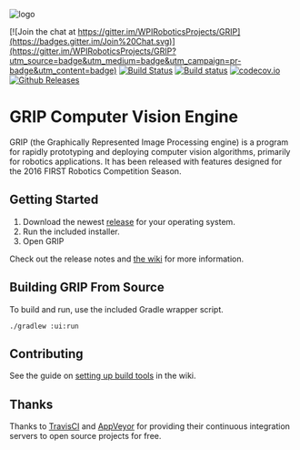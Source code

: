 ![logo](https://cloud.githubusercontent.com/assets/3964980/11156885/6fa1967a-8a1c-11e5-8c78-e552ffba31c0.png)

[![Join the chat at https://gitter.im/WPIRoboticsProjects/GRIP](https://badges.gitter.im/Join%20Chat.svg)](https://gitter.im/WPIRoboticsProjects/GRIP?utm_source=badge&utm_medium=badge&utm_campaign=pr-badge&utm_content=badge)
[![Build Status](https://travis-ci.org/WPIRoboticsProjects/GRIP.svg?branch=master)](https://travis-ci.org/WPIRoboticsProjects/GRIP)
[![Build status](https://ci.appveyor.com/api/projects/status/sbrd2nhpiktlhf58/branch/master?svg=true)](https://ci.appveyor.com/project/JLLeitschuh/grip/branch/master)
[![codecov.io](http://codecov.io/github/WPIRoboticsProjects/GRIP/coverage.svg?branch=master)](http://codecov.io/github/WPIRoboticsProjects/GRIP?branch=master)
[![Github Releases](https://img.shields.io/github/downloads/WPIRoboticsProjects/GRIP/total.svg)](https://github.com/WPIRoboticsProjects/GRIP/releases/latest)

# GRIP Computer Vision Engine

GRIP (the Graphically Represented Image Processing engine) is a program for rapidly prototyping and deploying computer
vision algorithms, primarily for robotics applications.  It has been released with features designed for the 
2016 FIRST Robotics Competition Season.

## Getting Started

1. Download the newest [release](https://github.com/WPIRoboticsProjects/GRIP/releases) for your operating system.
2. Run the included installer.
3. Open GRIP

Check out the release notes and [the wiki](https://github.com/WPIRoboticsProjects/GRIP/wiki) for more information.

## Building GRIP From Source

To build and run, use the included Gradle wrapper script.

    ./gradlew :ui:run

## Contributing

See the guide on [setting up build tools](https://github.com/WPIRoboticsProjects/GRIP/wiki/Setting-up-build-tools) in the wiki.

## Thanks

Thanks to [TravisCI](https://travis-ci.org/) and [AppVeyor](https://www.appveyor.com/) for providing their continuous integration 
servers to open source projects for free.
